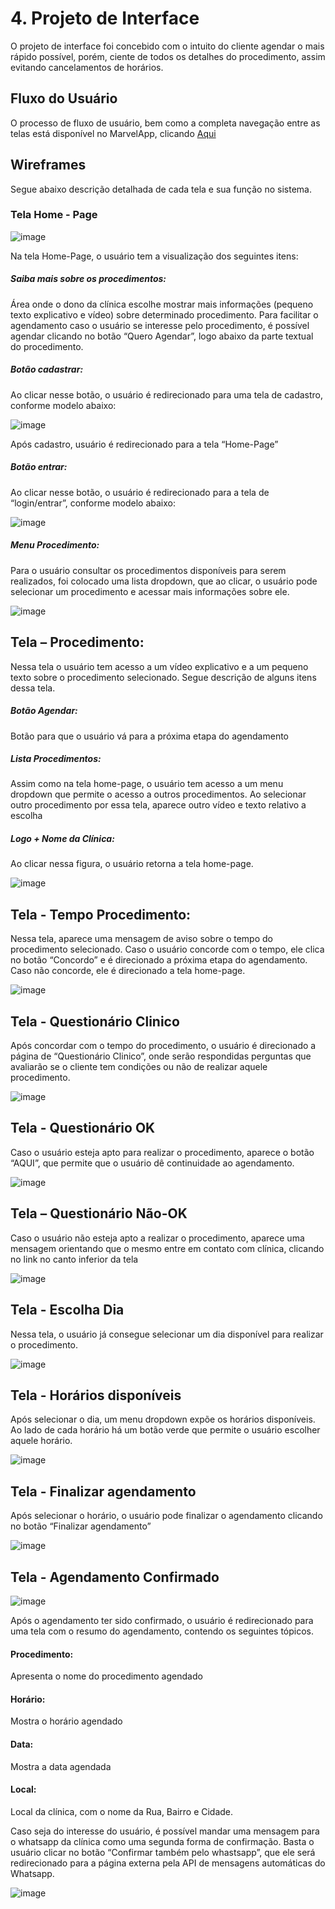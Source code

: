 # 4. Projeto de Interface 

 O projeto de interface foi concebido com o intuito do cliente agendar o mais rápido possível, porém, ciente de todos os detalhes do procedimento, assim evitando cancelamentos de horários.
 
## Fluxo do Usuário 

O processo de fluxo de usuário, bem como a completa navegação entre as telas está disponível no MarvelApp, clicando [Aqui](https://marvelapp.com/prototype/2bf2261g)

## Wireframes
Segue abaixo descrição detalhada de cada tela e sua função no sistema.
	
 ### Tela Home - Page
 
 ![image](https://user-images.githubusercontent.com/91165583/135900997-b38cb4a8-9e51-4b8b-9f68-22847586281e.png)
 
 Na tela Home-Page, o usuário tem a visualização dos seguintes itens:

##### Saiba mais sobre os procedimentos:  
Área onde o dono da clínica escolhe mostrar mais informações (pequeno texto explicativo e vídeo) sobre determinado procedimento. Para facilitar o agendamento caso o usuário se interesse pelo procedimento, é possível agendar clicando no botão “Quero Agendar”, logo abaixo da parte textual do procedimento.

##### Botão cadastrar: 

Ao clicar nesse botão, o usuário é redirecionado para uma tela de cadastro, conforme modelo abaixo: 

![image](https://user-images.githubusercontent.com/91165583/135901395-3db7b057-5bf2-4ada-9922-16c73bb69eaf.png)

Após cadastro, usuário é redirecionado para a tela “Home-Page”

##### Botão entrar: 
Ao clicar nesse botão, o usuário é redirecionado para a tela de “login/entrar”, conforme modelo abaixo:

 ![image](https://user-images.githubusercontent.com/91165583/135901705-2a1fe375-c1eb-4545-913d-7a8ecde16807.png)
 
 ##### Menu Procedimento: 
 Para o usuário consultar os procedimentos disponíveis para serem realizados, foi colocado uma    lista dropdown, que ao clicar, o usuário pode selecionar um procedimento e acessar mais informações sobre ele.
 
![image](https://user-images.githubusercontent.com/91165583/135901823-6dd9cbcd-c94f-4a5d-8a0f-5ceaf72e07a3.png)

 ## Tela – Procedimento:

Nessa tela o usuário tem acesso a um vídeo explicativo e a um pequeno texto sobre o procedimento selecionado. Segue descrição de alguns itens dessa tela.

##### Botão Agendar:

Botão para que o usuário vá para a próxima etapa do agendamento

##### Lista Procedimentos:

Assim como na tela home-page, o usuário tem acesso a um menu dropdown que permite o acesso a outros procedimentos. Ao selecionar outro procedimento por essa tela, aparece outro vídeo e texto relativo a escolha

##### Logo + Nome da Clínica:

Ao clicar nessa figura, o usuário retorna a tela home-page.

![image](https://user-images.githubusercontent.com/91165583/135902228-0ca9ae67-db0c-4904-929b-a91383150493.png)

## Tela - Tempo Procedimento:

 Nessa tela, aparece uma mensagem de aviso sobre o tempo do procedimento selecionado. Caso o usuário concorde com o tempo, ele clica no botão “Concordo” e é direcionado a próxima etapa do agendamento. Caso não concorde, ele é direcionado a tela home-page.

![image](https://user-images.githubusercontent.com/91165583/135902273-da00d6dc-9f03-4fb8-b4c0-3388d6315819.png)

## Tela - Questionário Clinico

Após concordar com o tempo do procedimento, o usuário é direcionado a página de “Questionário Clinico”, onde serão respondidas perguntas que avaliarão se o cliente tem condições ou não de realizar aquele procedimento.

![image](https://user-images.githubusercontent.com/91165583/135902317-93998c83-fd13-4e6b-8a6b-ec29e202e784.png)

## Tela - Questionário OK

Caso o usuário esteja apto para realizar o procedimento, aparece o botão “AQUI”, que permite que o usuário dê continuidade ao agendamento.

![image](https://user-images.githubusercontent.com/91165583/135902354-f7a925a6-9eed-4723-8c05-8877f4d32c67.png)

## Tela – Questionário Não-OK

Caso o usuário não esteja apto a realizar o procedimento, aparece uma mensagem orientando que o mesmo entre em contato com clínica, clicando no link no canto inferior da tela

![image](https://user-images.githubusercontent.com/91165583/135902409-7f763ace-bb53-4365-a866-d98842c47a97.png)


## Tela - Escolha Dia

Nessa tela, o usuário já consegue selecionar um dia disponível para realizar o procedimento.

![image](https://user-images.githubusercontent.com/91165583/135902466-5b779483-1831-4a08-be19-728813b09296.png)

## Tela - Horários disponíveis

Após selecionar o dia, um menu dropdown expõe os horários disponíveis. Ao lado de cada horário há um botão verde que permite o usuário escolher aquele horário.

![image](https://user-images.githubusercontent.com/91165583/135902522-3b41a892-e088-4a95-b15f-2e445bcab72f.png)

## Tela - Finalizar agendamento

Após selecionar o horário, o usuário pode finalizar o agendamento clicando no botão “Finalizar agendamento”

![image](https://user-images.githubusercontent.com/91165583/135902544-b1419c7b-2027-4602-8816-124a5ed1c054.png)

## Tela - Agendamento Confirmado

![image](https://user-images.githubusercontent.com/91165583/135904301-646f8be1-5076-421e-bcad-83557f5dade1.png)


Após o agendamento ter sido confirmado, o usuário é redirecionado para uma tela com o resumo do agendamento, contendo os seguintes tópicos. 

#### Procedimento: 
Apresenta o nome do procedimento agendado
#### Horário: 
Mostra o horário agendado
#### Data: 
Mostra a data agendada

#### Local: 
Local da clínica, com o nome da Rua, Bairro e Cidade.

Caso seja do interesse do usuário, é possível mandar uma mensagem para o whatsapp da clínica como uma segunda forma de confirmação. Basta o usuário clicar no botão “Confirmar também pelo whastsapp”, que ele será redirecionado para a página externa pela API de mensagens automáticas do Whatsapp.

![image](https://user-images.githubusercontent.com/91165583/135904479-05b64d24-c76e-45a4-8c06-4fa1492b6c45.png)



